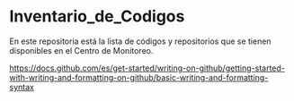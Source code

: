 # Inventario_de_Codigos
En este repositoria está la lista de códigos y repositorios que se tienen disponibles en el Centro de Monitoreo.

https://docs.github.com/es/get-started/writing-on-github/getting-started-with-writing-and-formatting-on-github/basic-writing-and-formatting-syntax
